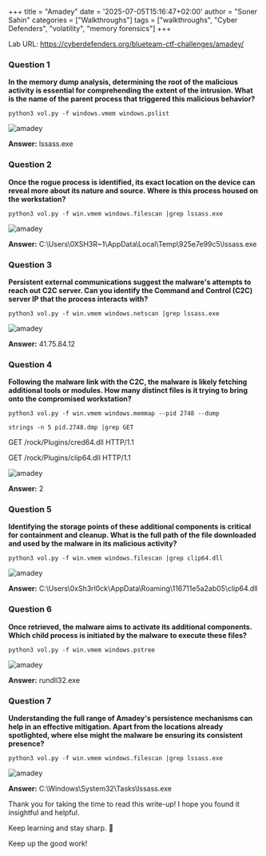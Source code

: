 +++
title = "Amadey"
date = '2025-07-05T15:16:47+02:00'
author = "Soner Sahin"
categories = ["Walkthroughs"]
tags = ["walkthroughs", "Cyber Defenders", "volatility", "memory forensics"]
+++


Lab URL: https://cyberdefenders.org/blueteam-ctf-challenges/amadey/

### **Question 1**

**In the memory dump analysis, determining the root of the malicious activity is essential for comprehending the extent of the intrusion. What is the name of the parent process that triggered this malicious behavior?**

```
python3 vol.py -f windows.vmem windows.pslist
```

![amadey](/images/Amadey/1.png)

**Answer:** lssass.exe

### **Question 2**

**Once the rogue process is identified, its exact location on the device can reveal more about its nature and source. Where is this process housed on the workstation?**

```
python3 vol.py -f win.vmem windows.filescan |grep lssass.exe
```

![amadey](/images/Amadey/2.png)

**Answer:** C:\Users\0XSH3R~1\AppData\Local\Temp\925e7e99c5\lssass.exe

### **Question 3**

**Persistent external communications suggest the malware's attempts to reach out C2C server. Can you identify the Command and Control (C2C) server IP that the process interacts with?**

```
python3 vol.py -f win.vmem windows.netscan |grep lssass.exe
```

![amadey](/images/Amadey/3.png)

**Answer:** 41.75.84.12

### **Question 4**

**Following the malware link with the C2C, the malware is likely fetching additional tools or modules. How many distinct files is it trying to bring onto the compromised workstation?**

```
python3 vol.py -f win.vmem windows.memmap --pid 2748 --dump

strings -n 5 pid.2748.dmp |grep GET
```

GET /rock/Plugins/cred64.dll HTTP/1.1

GET /rock/Plugins/clip64.dll HTTP/1.1

![amadey](/images/Amadey/4.png)

**Answer:** 2

### **Question 5**

**Identifying the storage points of these additional components is critical for containment and cleanup. What is the full path of the file downloaded and used by the malware in its malicious activity?**

```
python3 vol.py -f win.vmem windows.filescan |grep clip64.dll
```

![amadey](/images/Amadey/5.png)

**Answer:** C:\Users\0xSh3rl0ck\AppData\Roaming\116711e5a2ab05\clip64.dll

### **Question 6**

**Once retrieved, the malware aims to activate its additional components. Which child process is initiated by the malware to execute these files?**

```
python3 vol.py -f win.vmem windows.pstree
```

![amadey](/images/Amadey/6.png)

**Answer:** rundll32.exe

### **Question 7**

**Understanding the full range of Amadey's persistence mechanisms can help in an effective mitigation. Apart from the locations already spotlighted, where else might the malware be ensuring its consistent presence?**

```
python3 vol.py -f win.vmem windows.filescan |grep lssass.exe
```

![amadey](/images/Amadey/7.png)

**Answer:** C:\Windows\System32\Tasks\lssass.exe


Thank you for taking the time to read this write-up! I hope you found it insightful and helpful.

Keep learning and stay sharp. 👊

Keep up the good work!





